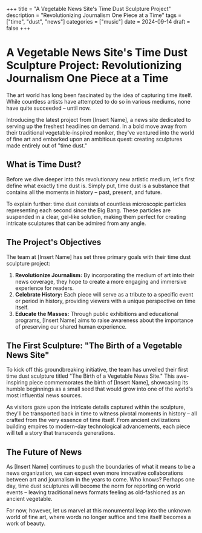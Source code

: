 +++
title = "A Vegetable News Site's Time Dust Sculpture Project"
description = "Revolutionizing Journalism One Piece at a Time"
tags = ["time", "dust", "news"]
categories = ["music"]
date = 2024-09-14
draft = false
+++

# A Vegetable News Site's Time Dust Sculpture Project: Revolutionizing Journalism One Piece at a Time

The art world has long been fascinated by the idea of capturing time itself. While countless artists have attempted to do so in various mediums, none have quite succeeded – until now.

Introducing the latest project from [Insert Name], a news site dedicated to serving up the freshest headlines on demand. In a bold move away from their traditional vegetable-inspired moniker, they've ventured into the world of fine art and embarked upon an ambitious quest: creating sculptures made entirely out of "time dust."

## What is Time Dust?

Before we dive deeper into this revolutionary new artistic medium, let's first define what exactly time dust is. Simply put, time dust is a substance that contains all the moments in history – past, present, and future.

To explain further: time dust consists of countless microscopic particles representing each second since the Big Bang. These particles are suspended in a clear, gel-like solution, making them perfect for creating intricate sculptures that can be admired from any angle.

## The Project's Objectives

The team at [Insert Name] has set three primary goals with their time dust sculpture project:

1. **Revolutionize Journalism:** By incorporating the medium of art into their news coverage, they hope to create a more engaging and immersive experience for readers.
2. **Celebrate History:** Each piece will serve as a tribute to a specific event or period in history, providing viewers with a unique perspective on time itself.
3. **Educate the Masses:** Through public exhibitions and educational programs, [Insert Name] aims to raise awareness about the importance of preserving our shared human experience.

## The First Sculpture: "The Birth of a Vegetable News Site"

To kick off this groundbreaking initiative, the team has unveiled their first time dust sculpture titled "The Birth of a Vegetable News Site." This awe-inspiring piece commemorates the birth of [Insert Name], showcasing its humble beginnings as a small seed that would grow into one of the world's most influential news sources.

As visitors gaze upon the intricate details captured within the sculpture, they'll be transported back in time to witness pivotal moments in history – all crafted from the very essence of time itself. From ancient civilizations building empires to modern-day technological advancements, each piece will tell a story that transcends generations.

## The Future of News

As [Insert Name] continues to push the boundaries of what it means to be a news organization, we can expect even more innovative collaborations between art and journalism in the years to come. Who knows? Perhaps one day, time dust sculptures will become the norm for reporting on world events – leaving traditional news formats feeling as old-fashioned as an ancient vegetable.

For now, however, let us marvel at this monumental leap into the unknown world of fine art, where words no longer suffice and time itself becomes a work of beauty.